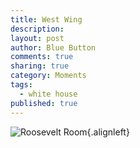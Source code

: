 ```yaml
---
title: West Wing
description: 
layout: post
author: Blue Button
comments: true
sharing: true
category: Moments
tags: 
  - white house
published: true
---
```


![Roosevelt Room](/bluebutton/images/blog/westwing.jpg){.alignleft}
